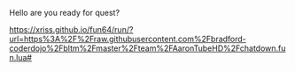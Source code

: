 Hello are you ready for quest?

https://xriss.github.io/fun64/run/?url=https%3A%2F%2Fraw.githubusercontent.com%2Fbradford-coderdojo%2Fbltm%2Fmaster%2Fteam%2FAaronTubeHD%2Fchatdown.fun.lua#
